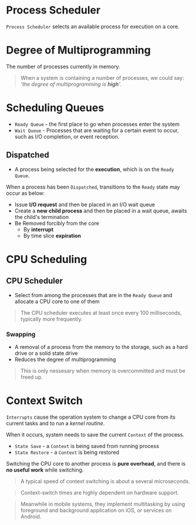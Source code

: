# Process Scheduler
`Process Scheduler` selects an available process for execution on a core.

# Degree of Multiprogramming
The number of processes currently in memory.

> When a system is containing a number of processes, we could say: *'the degree of multiprogramming is **high**'*.

# Scheduling Queues
- `Ready Queue` - the first place to go when processes enter the system
- `Wait Queue` - Processes that are waiting for a certain event to occur, such as I/O completion, or event reception.

## Dispatched
- A process being selected for the **execution**, which is on the `Ready Queue`.

When a process has been `Dispatched`, transitions to the `Ready` state may occur as below:
- Issue **I/O request** and then be placed in an I/O wait queue
- Create a **new child process** and then be placed in a wait queue, awaits the child's termination
- Be Removed forcibly from the core
  - By **interrupt**
  - By time slice **expiration**

# CPU Scheduling

## CPU Scheduler
- Select from among the processes that are in the `Ready Queue` and allocate a CPU core to one of them

> The CPU scheduler executes at least once every 100 milliseconds, typically more frequently.

### Swapping
- A removal of a process from the memory to the storage, such as a hard drive or a solid state drive
- Reduces the degree of multiprogramming

> This is only nessesary when memory is overcommitted and must be freed up.

# Context Switch
`Interrupts` cause the operation system to change a CPU core from its current tasks and to run a *kernel routine*.

When it occurs, system needs to save the current `Context` of the process.

- `State Save` - a `Context` is being saved from running process
- `State Restore` - a `Context` is being restored

Switching the CPU core to another process is **pure overhead**, and there is **no useful work** while switching.

> A typical speed of context switching is about a several microseconds.

> Context-switch times are highly dependent on hardware support.

> Meanwhile in mobile systems, they implement multitasking by using foreground and background application on iOS, or services on Android.